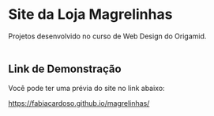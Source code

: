 # Site da Loja Magrelinhas
Projetos desenvolvido no curso de Web Design do Origamid. 
<br>
<br>

## Link de Demonstração

Você pode ter uma prévia do site no link abaixo:

https://fabiacardoso.github.io/magrelinhas/
